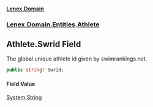 #### [Lenex.Domain](index.md 'index')
### [Lenex.Domain.Entities](Lenex.Domain.Entities.md 'Lenex.Domain.Entities').[Athlete](Lenex.Domain.Entities.Athlete.md 'Lenex.Domain.Entities.Athlete')

## Athlete.Swrid Field

The global unique athlete id given by swimrankings.net.

```csharp
public string? Swrid;
```

#### Field Value
[System.String](https://docs.microsoft.com/en-us/dotnet/api/System.String 'System.String')